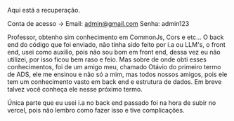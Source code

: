 Aqui está a recuperação.

Conta de acesso -> 
Email: admin@gmail.com
Senha: admin123

Professor, obtenho sim conhecimento em CommonJs, Cors e etc...
O back end do código que foi enviado, não tinha sido feito por i.a ou LLM's, o front end, usei como auxilio, pois não sou bom em front end, dessa vez eu não utilizei, por isso ficou bem raso e feio. Mas sobre de onde obti esses conhecimentos, foi de um amigo meu, chamado Otávio do primeiro termo de ADS, ele me ensinou e não só a mim, mas todos nossos amigos, pois ele tem um conhecimento vasto em back end e estrutura de dados. Em breve talvez você conheça ele nesse próximo termo. 

Única parte que eu usei i.a no back end passado foi na hora de subir no vercel, pois não lembro como fazer isso e tive complicações.

